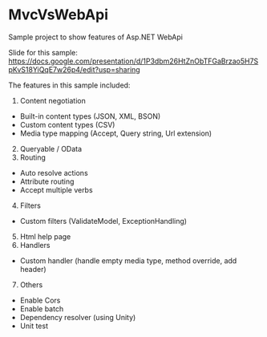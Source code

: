 MvcVsWebApi
===========

Sample project to show features of Asp.NET WebApi

Slide for this sample: https://docs.google.com/presentation/d/1P3dbm26HtZnObTFGaBrzao5H7SpKvS18YiQqE7w26p4/edit?usp=sharing

The features in this sample included:

1. Content negotiation
  - Built-in content types (JSON, XML, BSON)
  - Custom content types (CSV)
  - Media type mapping (Accept, Query string, Url extension)
2. Queryable / OData
3. Routing
  - Auto resolve actions
  - Attribute routing
  - Accept multiple verbs
4. Filters
  - Custom filters (ValidateModel, ExceptionHandling)
5. Html help page
6. Handlers
  - Custom handler (handle empty media type, method override, add header)
7. Others
  - Enable Cors
  - Enable batch
  - Dependency resolver (using Unity)
  - Unit test
